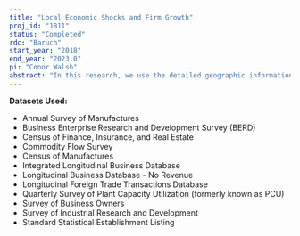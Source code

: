 ```yaml
---
title: "Local Economic Shocks and Firm Growth"
proj_id: "1811"
status: "Completed"
rdc: "Baruch"
start_year: "2018"
end_year: "2023.0"
pi: "Conor Walsh"
abstract: "In this research, we use the detailed geographic information available in the Longitudinal Business Database and the Business Register to trace the impact of local economic shocks and conditions on firm entry and growth. In particular, we exploit house price variation in the period of the Great Recession to examine the sensitivity of entry to a major economic shock, and estimate the subsequent impact on wage and productivity growth (as measured by revenue). We also examine how measures of density and agglomeration impact the firm lifecycle, and what this can tell us about how physical space impacts firm growth. This research is part of our broader agenda unifying the firm lifecycle with the spatial economics literature, which is an under-researched area of firm growth. This can help us understand whether and how space and the distribution of economic activity matters for macroeconomic aggregates, as well as the utility of local initiatives like place-based economic policy."
---
```


**Datasets Used:**

  - Annual Survey of Manufactures 
  - Business Enterprise Research and Development Survey (BERD) 
  - Census of Finance, Insurance, and Real Estate 
  - Commodity Flow Survey 
  - Census of Manufactures 
  - Integrated Longitudinal Business Database 
  - Longitudinal Business Database - No Revenue 
  - Longitudinal Foreign Trade Transactions Database 
  - Quarterly Survey of Plant Capacity Utilization (formerly known as PCU) 
  - Survey of Business Owners 
  - Survey of Industrial Research and Development 
  - Standard Statistical Establishment Listing 

